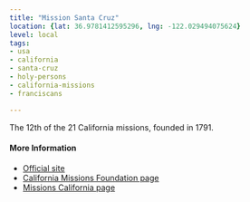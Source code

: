 ```yaml
---
title: "Mission Santa Cruz"
location: {lat: 36.9781412595296, lng: -122.029494075624}
level: local
tags:
- usa
- california
- santa-cruz
- holy-persons
- california-missions
- franciscans

---
```



The 12th of the 21 California missions, founded in 1791.

#### More Information

* [Official site](http://www.holycrosssantacruz.com/mission-santa-cruz/)
* [California Missions Foundation page](https://californiamissionsfoundation.org/mission-santa-cruz/)
* [Missions California page](https://www.missionscalifornia.com/missions/santa-cruz/)





